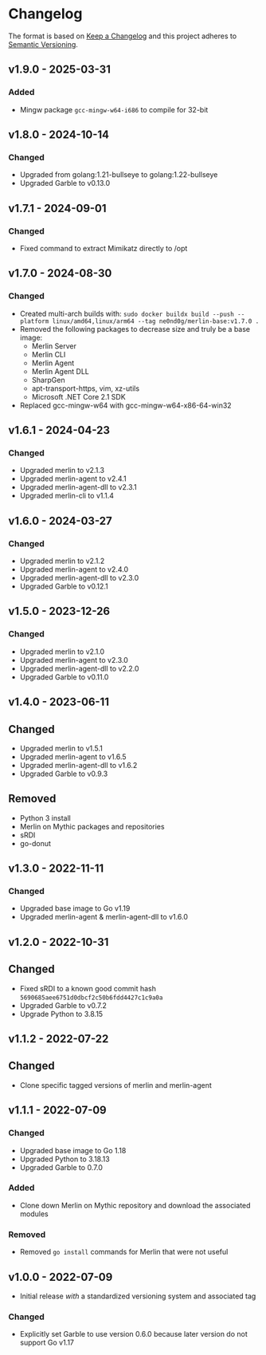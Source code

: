 # Changelog

The format is based on [Keep a Changelog](http://keepachangelog.com/en/1.0.0/)
and this project adheres to [Semantic Versioning](http://semver.org/spec/v2.0.0.html).

## v1.9.0 - 2025-03-31

### Added

- Mingw package `gcc-mingw-w64-i686` to compile for 32-bit

## v1.8.0 - 2024-10-14

### Changed

- Upgraded from golang:1.21-bullseye to golang:1.22-bullseye
- Upgraded Garble to v0.13.0

## v1.7.1 - 2024-09-01

### Changed

- Fixed command to extract Mimikatz directly to /opt

## v1.7.0 - 2024-08-30

### Changed

- Created multi-arch builds with: `sudo docker buildx build --push --platform linux/amd64,linux/arm64 --tag ne0nd0g/merlin-base:v1.7.0 .`
- Removed the following packages to decrease size and truly be a base image:
    - Merlin Server
    - Merlin CLI
    - Merlin Agent
    - Merlin Agent DLL
    - SharpGen
    - apt-transport-https, vim, xz-utils
    - Microsoft .NET Core 2.1 SDK
- Replaced gcc-mingw-w64 with gcc-mingw-w64-x86-64-win32

## v1.6.1 - 2024-04-23

### Changed

- Upgraded merlin to v2.1.3
- Upgraded merlin-agent to v2.4.1
- Upgraded merlin-agent-dll to v2.3.1
- Upgraded merlin-cli to v1.1.4

## v1.6.0 - 2024-03-27

### Changed

- Upgraded merlin to v2.1.2
- Upgraded merlin-agent to v2.4.0
- Upgraded merlin-agent-dll to v2.3.0
- Upgraded Garble to v0.12.1

## v1.5.0 - 2023-12-26

### Changed

- Upgraded merlin to v2.1.0
- Upgraded merlin-agent to v2.3.0
- Upgraded merlin-agent-dll to v2.2.0
- Upgraded Garble to v0.11.0

## v1.4.0 - 2023-06-11

## Changed

- Upgraded merlin to v1.5.1
- Upgraded merlin-agent to v1.6.5
- Upgraded merlin-agent-dll to v1.6.2
- Upgraded Garble to v0.9.3

## Removed

- Python 3 install
- Merlin on Mythic packages and repositories
- sRDI
- go-donut

## v1.3.0 - 2022-11-11

### Changed

- Upgraded base image to Go v1.19
- Upgraded merlin-agent & merlin-agent-dll to v1.6.0

## v1.2.0 - 2022-10-31

## Changed

- Fixed sRDI to a known good commit hash `5690685aee6751d0dbcf2c50b6fdd4427c1c9a0a`
- Upgraded Garble to v0.7.2
- Upgrade Python to 3.8.15

## v1.1.2 - 2022-07-22

## Changed

- Clone specific tagged versions of merlin and merlin-agent

## v1.1.1 - 2022-07-09

### Changed

- Upgraded base image to Go 1.18
- Upgraded Python to 3.18.13
- Upgraded Garble to 0.7.0

### Added

- Clone down Merlin on Mythic repository and download the associated modules

### Removed

- Removed `go install` commands for Merlin that were not useful

## v1.0.0 - 2022-07-09

- Initial release _with_ a standardized versioning system and associated tag

### Changed

- Explicitly set Garble to use version 0.6.0 because later version do not support Go v1.17
